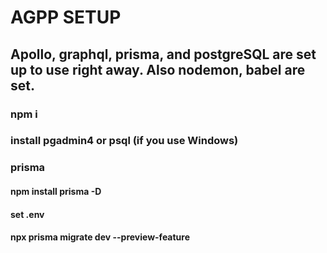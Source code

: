 # AGPP SETUP
## Apollo, graphql, prisma, and postgreSQL are set up to use right away. Also nodemon, babel are set. <br/>
### npm i <br/>
### install pgadmin4 or psql (if you use Windows) 
### prisma <br/>
#### npm install prisma -D <br/>
#### set .env
#### npx prisma migrate dev --preview-feature <br/>


